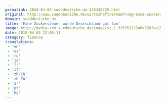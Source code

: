 ```yaml
---
permalink: 2018-04-04-sueddeutsche.de-339342725.html
original: http://www.sueddeutsche.de/wirtschaft/ernaehrung-eine-zuckersteuer-wuerde-deutschland-gut-tun-1.3923052
domain: sueddeutsche.de
title: 'Eine Zuckersteuer würde Deutschland gut tun'
image: http://media-cdn.sueddeutsche.de/image/sz.1.3159522/940x528?v=1522831424
date: 2018-04-04 12:08:11
category: finance
translations: 
 - 'en'
 - 'es'
 - 'ru'
 - 'ja'
 - 'fr'
 - 'it'
 - 'zh-CN'
 - 'zh-TW'
 - 'ar'
 - 'pt'
 - 'hy'
---
```


